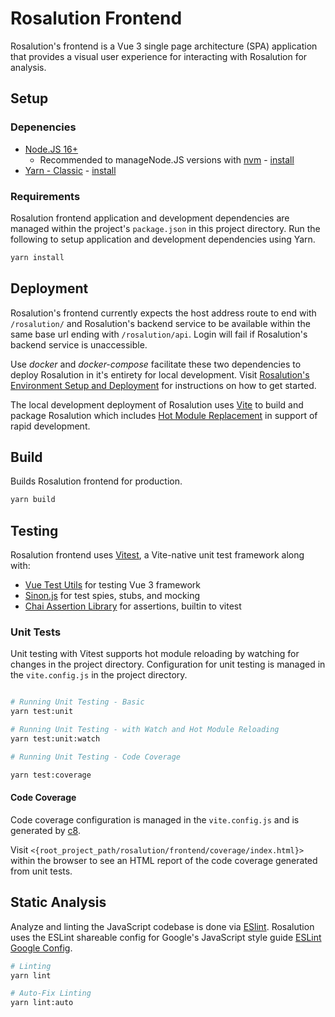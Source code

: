 # Rosalution Frontend

Rosalution's frontend is a Vue 3 single page architecture (SPA) application
that provides a visual user experience for interacting with Rosalution
for analysis.

## Setup

### Depenencies

- [Node.JS 16+](https://nodejs.org/en/)
    - Recommended to manageNode.JS versions with [nvm](https://www.npmjs.com/package/npx) - [install](https://github.com/nvm-sh/nvm#install--update-script)
- [Yarn - Classic](https://classic.yarnpkg.com/en/docs/getting-started) - [install](https://classic.yarnpkg.com/en/docs/install#windows-stable)

### Requirements

Rosalution frontend application and development dependencies are managed within
the project's `package.json` in this project directory. Run the following to
setup application and development dependencies using Yarn.

```bash
yarn install
```

## Deployment

Rosalution's frontend currently expects the host address route to end with
`/rosalution/` and Rosalution's backend service to be available within the same
base url ending with `/rosalution/api`. Login will fail if Rosalution's backend
service is unaccessible.

Use *docker* and *docker-compose* facilitate these two dependencies to deploy Rosalution in
it's entirety for local development. Visit [Rosalution's Environment Setup and Deployment](../README.md#environment-setup)
for instructions on how to get started.

The local development deployment of Rosalution uses [Vite](https://vitejs.dev/guide/) to build
and package Rosalution which includes [Hot Module Replacement](https://vitejs.dev/guide/features.html#hot-module-replacement)
in support of rapid development.

## Build

Builds Rosalution frontend for production.

```bash
yarn build
```

## Testing

Rosalution frontend uses [Vitest](https://vitest.dev/), a Vite-native unit test
framework along with:

- [Vue Test Utils](https://test-utils.vuejs.org/) for testing Vue 3 framework
- [Sinon.js](https://sinonjs.org/) for test spies, stubs, and mocking
- [Chai Assertion Library](https://www.chaijs.com/) for assertions, builtin to vitest

### Unit Tests

Unit testing with Vitest supports hot module reloading by watching for changes
in the project directory. Configuration for unit testing is managed in the
`vite.config.js` in the project directory.

```bash

# Running Unit Testing - Basic
yarn test:unit

# Running Unit Testing - with Watch and Hot Module Reloading
yarn test:unit:watch

# Running Unit Testing - Code Coverage

yarn test:coverage
```

#### Code Coverage

Code coverage configuration is managed in the `vite.config.js` and is generated
by [c8](https://github.com/bcoe/c8#readme).

Visit
`<{root_project_path/rosalution/frontend/coverage/index.html}>` within the browser
to see an HTML report of the code coverage generated from unit tests.

## Static Analysis

Analyze and linting the JavaScript codebase is done via [ESlint](https://eslint.org/).
Rosalution uses the ESLint shareable config for Google's JavaScript style guide
[ESLint Google Config](https://github.com/google/eslint-config-google).

```bash
# Linting
yarn lint

# Auto-Fix Linting
yarn lint:auto
```
